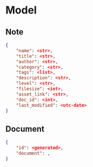# Model

## Note

```json
{
    "name": <str>,
    "title": <str>,
    "author": <str>,
    "category": <str>,
    "tags": <list>,
    "description": <str>,
    "level": <str>,
    "filesize": <int>,
    "asset_link": <str>,
    "doc_id": <int>,
    "last_modified": <utc-date>
}
```

## Document

```json
{
    "id": <generated>,
    "document": ,
}
```
